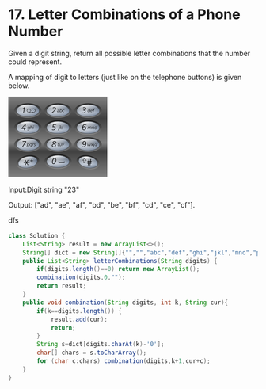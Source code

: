 # 17. Letter Combinations of a Phone Number
Given a digit string, return all possible letter combinations that the number could represent.

A mapping of digit to letters (just like on the telephone buttons) is given below.

![](200px-Telephone-keypad2.svg.png)

Input:Digit string "23"

Output: ["ad", "ae", "af", "bd", "be", "bf", "cd", "ce", "cf"].

dfs


```java
class Solution {
    List<String> result = new ArrayList<>();
    String[] dict = new String[]{"","","abc","def","ghi","jkl","mno","pqrs","tuv","wxyz"};
    public List<String> letterCombinations(String digits) {
        if(digits.length()==0) return new ArrayList();
        combination(digits,0,"");
        return result;
    }
    public void combination(String digits, int k, String cur){
        if(k==digits.length()) {
        	result.add(cur);
        	return;
        }
        String s=dict[digits.charAt(k)-'0'];
        char[] chars = s.toCharArray();
        for (char c:chars) combination(digits,k+1,cur+c);
    }
}

```
